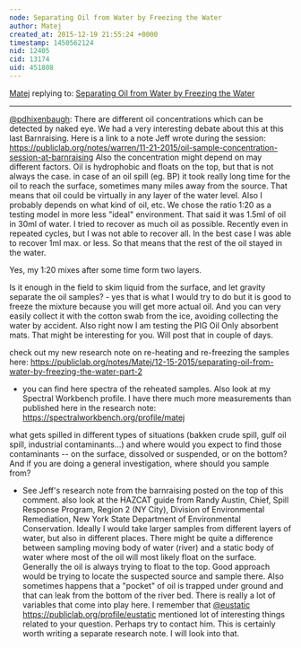 ```yaml
---
node: Separating Oil from Water by Freezing the Water
author: Matej
created_at: 2015-12-19 21:55:24 +0000
timestamp: 1450562124
nid: 12405
cid: 13174
uid: 451808
---
```




[Matej](../profile/Matej) replying to: [Separating Oil from Water by Freezing the Water](../notes/Matej/11-13-2015/separating-oil-from-water-by-freezing-the-water)

----
[@pdhixenbaugh](/profile/pdhixenbaugh): There are different oil concentrations which can be detected by naked eye. We had a very interesting debate about this at this last Barnraising. Here is a link to a note Jeff wrote during the session:
https://publiclab.org/notes/warren/11-21-2015/oil-sample-concentration-session-at-barnraising
Also the concentration might depend on may different factors. Oil is hydrophobic and floats on the top, but that is not always the case. in case of an oil spill (eg. BP) it took really long time for the oil to reach the surface, sometimes many miles away from the source. That means that oil could be virtually in any layer of the water level. Also I probably depends on what kind of oil, etc. We chose the ratio 1:20 as a testing model in more less "ideal" environment. That said it was 1.5ml of oil in 30ml of water. I tried to recover as much oil as possible. Recently even in repeated cycles, but I was not able to recover all. In the best case I was able to recover 1ml max. or less. So that means that the rest of the oil stayed in the water. 

Yes, my 1:20 mixes after some time form two layers. 

 Is it enough in the field to skim liquid from the surface, and let gravity separate the oil samples? - yes that is what I would try to do but it is good to freeze the mixture because you will get more actual oil. And you can very easily collect it with the cotton swab from the ice, avoiding collecting the water by accident. Also right now I am testing the PIG Oil Only absorbent mats. That might be interesting for you. Will post that in couple of days.

check out my new research note on re-heating and re-freezing the samples here: https://publiclab.org/notes/Matej/12-15-2015/separating-oil-from-water-by-freezing-the-water-part-2
- you can find here spectra of the reheated samples. Also look at my Spectral Workbench profile. I have there much more measurements than published here in the research note: https://spectralworkbench.org/profile/matej

 what gets spilled in different types of situations (bakken crude spill, gulf oil spill, industrial contaminants...) and where would you expect to find those contaminants -- on the surface, dissolved or suspended, or on the bottom? And if you are doing a general investigation, where should you sample from?
- See Jeff's research note from the barnraising posted on the top of this comment. also look at the HAZCAT guide from Randy Austin, Chief, Spill Response Program, Region 2 (NY City), Division of Environmental Remediation, New York State Department of Environmental Conservation.
Ideally I would take larger samples from different layers of water, but also in different places. There might be quite a difference between sampling moving body of water (river) and a static body of water where most of the oil will most likely float on the surface. Generally the oil is always trying to float to the top. Good approach would be trying to locate the suspected source and sample there. Also sometimes happens that a "pocket" of oil is trapped under ground and that can leak from the bottom of the river bed. There is really a lot of variables that come into play here. I remember that [@eustatic](/profile/eustatic) https://publiclab.org/profile/eustatic mentioned lot of interesting things related to your question. Perhaps try to contact him. This is certainly worth writing a separate research note. I will look into that. 
